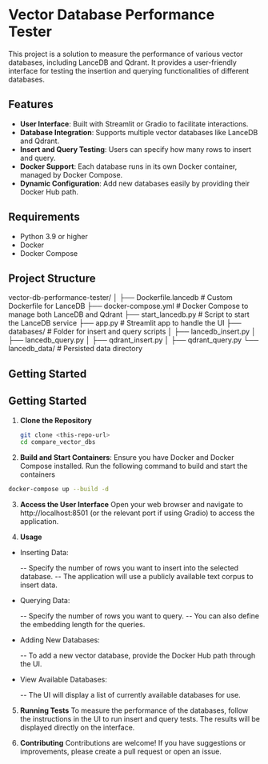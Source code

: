 # Vector Database Performance Tester

This project is a solution to measure the performance of various vector databases, including LanceDB and Qdrant. It provides a user-friendly interface for testing the insertion and querying functionalities of different databases.

## Features

- **User Interface**: Built with Streamlit or Gradio to facilitate interactions.
- **Database Integration**: Supports multiple vector databases like LanceDB and Qdrant.
- **Insert and Query Testing**: Users can specify how many rows to insert and query.
- **Docker Support**: Each database runs in its own Docker container, managed by Docker Compose.
- **Dynamic Configuration**: Add new databases easily by providing their Docker Hub path.

## Requirements

- Python 3.9 or higher
- Docker
- Docker Compose

## Project Structure

vector-db-performance-tester/
│
├── Dockerfile.lancedb          # Custom Dockerfile for LanceDB
├── docker-compose.yml          # Docker Compose to manage both LanceDB and Qdrant
├── start_lancedb.py           # Script to start the LanceDB service
├── app.py                      # Streamlit app to handle the UI
├── databases/                  # Folder for insert and query scripts
│   ├── lancedb_insert.py
│   ├── lancedb_query.py
│   ├── qdrant_insert.py
│   ├── qdrant_query.py
└── lancedb_data/              # Persisted data directory

## Getting Started

## Getting Started

1. **Clone the Repository**
   ```bash
   git clone <this-repo-url>
   cd compare_vector_dbs
    ```

2. **Build and Start Containers**: Ensure you have Docker and Docker Compose installed. Run the following command to build and start the containers

```bash
docker-compose up --build -d
```

3. **Access the User Interface**
Open your web browser and navigate to http://localhost:8501 (or the relevant port if using Gradio) to access the application.

4. **Usage**
- Inserting Data:

    -- Specify the number of rows you want to insert into the selected database.
    -- The application will use a publicly available text corpus to insert data.

- Querying Data:

    -- Specify the number of rows you want to query.
    -- You can also define the embedding length for the queries.

- Adding New Databases:

    -- To add a new vector database, provide the Docker Hub path through the UI.

- View Available Databases:

    -- The UI will display a list of currently available databases for use.

5. **Running Tests**
To measure the performance of the databases, follow the instructions in the UI to run insert and query tests. The results will be displayed directly on the interface.

6. **Contributing**
Contributions are welcome! If you have suggestions or improvements, please create a pull request or open an issue.